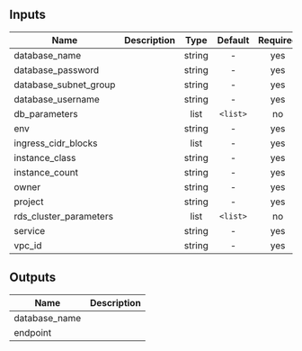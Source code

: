 <!-- START -->

## Inputs

| Name | Description | Type | Default | Required |
|------|-------------|:----:|:-----:|:-----:|
| database_name |  | string | - | yes |
| database_password |  | string | - | yes |
| database_subnet_group |  | string | - | yes |
| database_username |  | string | - | yes |
| db_parameters |  | list | `<list>` | no |
| env |  | string | - | yes |
| ingress_cidr_blocks |  | list | - | yes |
| instance_class |  | string | - | yes |
| instance_count |  | string | - | yes |
| owner |  | string | - | yes |
| project |  | string | - | yes |
| rds_cluster_parameters |  | list | `<list>` | no |
| service |  | string | - | yes |
| vpc_id |  | string | - | yes |

## Outputs

| Name | Description |
|------|-------------|
| database_name |  |
| endpoint |  |

<!-- END -->

